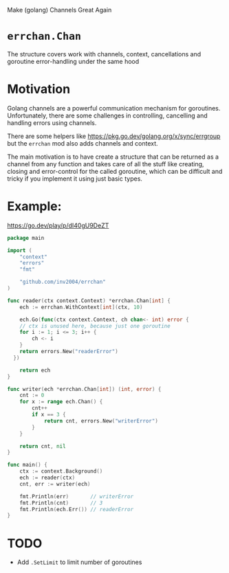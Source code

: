 Make (golang) Channels Great Again

# `errchan.Chan`

The structure covers work with channels, context, cancellations and goroutine error-handling under the same hood

# Motivation
Golang channels are a powerful communication mechanism for goroutines. Unfortunately, there are some challenges in controlling, cancelling and handling errors using channels. 

There are some helpers like https://pkg.go.dev/golang.org/x/sync/errgroup but the `errchan` mod also adds channels and context.

The main motivation is to have create a structure that can be returned as a channel from any function and takes care of all the stuff like creating, closing and error-control for the called goroutine, which can be difficult and tricky if you implement it using just basic types.

# Example:
https://go.dev/play/p/dI40gU9DeZT

```go
package main

import (
    "context"
    "errors"
    "fmt"

    "github.com/inv2004/errchan"
)

func reader(ctx context.Context) *errchan.Chan[int] {
    ech := errchan.WithContext[int](ctx, 10)

    ech.Go(func(ctx context.Context, ch chan<- int) error {
    // ctx is unused here, because just one goroutine
    for i := 1; i <= 3; i++ {
        ch <- i
    }
    return errors.New("readerError")
  })

    return ech
}

func writer(ech *errchan.Chan[int]) (int, error) {
    cnt := 0
    for x := range ech.Chan() {
        cnt++
        if x == 3 {
            return cnt, errors.New("writerError")
        }
    }

    return cnt, nil
}

func main() {
    ctx := context.Background()
    ech := reader(ctx)
    cnt, err := writer(ech)

    fmt.Println(err)       // writerError
    fmt.Println(cnt)       // 3
    fmt.Println(ech.Err()) // readerError
}
```

# TODO
- Add `.SetLimit` to limit number of goroutines
